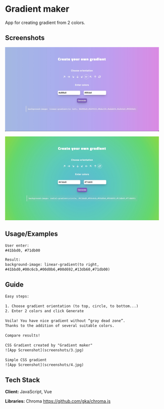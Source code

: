 # Gradient maker

App for creating gradient from 2 colors.

## Screenshots

![App Screenshot](screenshots/1.jpg)

![App Screenshot](screenshots/2.jpg)

## Usage/Examples

```
User enter: 
#41bbd0, #71db00
```

```
Result: 
background-image: linear-gradient(to right, #41bbd0,#00c6cb,#00d0b6,#00d692,#13db60,#71db00)
```

## Guide

```
Easy steps:

1. Choose gradient orientation (to top, circle, to bottom...)
2. Enter 2 colors and click Generate

Voila! You have nice gradient without “gray dead zone”.
Thanks to the addition of several suitable colors.

Compare results!

CSS Gradient created by "Gradient maker"
![App Screenshot](screenshots/3.jpg)

Simple CSS gradient
![App Screenshot](screenshots/4.jpg)
```
## Tech Stack

**Client:**  JavaScript, Vue

**Libraries:** Chroma https://github.com/gka/chroma.js




